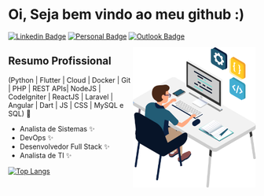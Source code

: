 <h1>Oi, Seja bem vindo ao meu github :)</h1>

[![Linkedin Badge](https://img.shields.io/badge/-LinkedIn-6633cc?style=flat-square&logo=Linkedin&logoColor=white&link=https://www.linkedin.com/in/rodrigodil/)](https://www.linkedin.com/in/rodrigodil/)
[![Personal Badge](https://img.shields.io/badge/-Website-6633cc?style=flat-square&logo=Me&logoColor=white&link=https://rodrigodil.github.io)](https://rodrigodil.github.io)
[![Outlook Badge](https://img.shields.io/badge/-rodrigodil@live.com-6633cc?style=flat-square&logo=Outlook&logoColor=white&link=mailto:rodrigodil@live.com)](mailto:rodrigodil@live.com)


<img align="right" alt="Code Boy" src="https://raw.githubusercontent.com/Rodrigodil/Rodrigodil/main/codeboy.png"  width="250px"/>


## Resumo Profissional
(Python | Flutter | Cloud | Docker | Git | PHP | REST APIs| NodeJS | CodeIgniter | ReactJS | Laravel | Angular | Dart | JS | CSS | MySQL e SQL) 🚀
- Analista de Sistemas ✨
- DevOps ✨
- Desenvolvedor Full Stack ✨
- Analista de TI ✨
 

[![Top Langs](https://github-readme-stats.vercel.app/api/top-langs/?username=Rodrigodil&layout=compact)](https://rodrigodil.github.io/perfil/)
